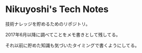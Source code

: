 # Nikuyoshi's Tech Notes

技術ナレッジを貯めるためのリポジトリ。

2017年6月以降に調べてことをメモ書きとして残してる。

それ以前に貯めた知識も気づいたタイミングで書くようにしてる。